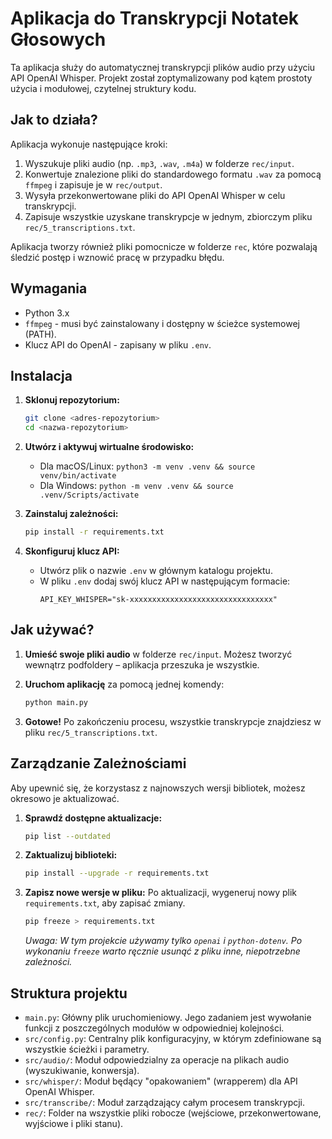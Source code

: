 # Aplikacja do Transkrypcji Notatek Głosowych

Ta aplikacja służy do automatycznej transkrypcji plików audio przy użyciu API OpenAI Whisper. Projekt został zoptymalizowany pod kątem prostoty użycia i modułowej, czytelnej struktury kodu.

## Jak to działa?

Aplikacja wykonuje następujące kroki:
1.  Wyszukuje pliki audio (np. `.mp3`, `.wav`, `.m4a`) w folderze `rec/input`.
2.  Konwertuje znalezione pliki do standardowego formatu `.wav` za pomocą `ffmpeg` i zapisuje je w `rec/output`.
3.  Wysyła przekonwertowane pliki do API OpenAI Whisper w celu transkrypcji.
4.  Zapisuje wszystkie uzyskane transkrypcje w jednym, zbiorczym pliku `rec/5_transcriptions.txt`.

Aplikacja tworzy również pliki pomocnicze w folderze `rec`, które pozwalają śledzić postęp i wznowić pracę w przypadku błędu.

## Wymagania

*   Python 3.x
*   `ffmpeg` - musi być zainstalowany i dostępny w ścieżce systemowej (PATH).
*   Klucz API do OpenAI - zapisany w pliku `.env`.

## Instalacja

1.  **Sklonuj repozytorium:**
    ```bash
    git clone <adres-repozytorium>
    cd <nazwa-repozytorium>
    ```

2.  **Utwórz i aktywuj wirtualne środowisko:**
    *   Dla macOS/Linux: `python3 -m venv .venv && source venv/bin/activate`
    *   Dla Windows: `python -m venv .venv && source .venv/Scripts/activate`

3.  **Zainstaluj zależności:**
    ```bash
    pip install -r requirements.txt
    ```

4.  **Skonfiguruj klucz API:**
    *   Utwórz plik o nazwie `.env` w głównym katalogu projektu.
    *   W pliku `.env` dodaj swój klucz API w następującym formacie:
        ```
        API_KEY_WHISPER="sk-xxxxxxxxxxxxxxxxxxxxxxxxxxxxxxxx"
        ```

## Jak używać?

1.  **Umieść swoje pliki audio** w folderze `rec/input`. Możesz tworzyć wewnątrz podfoldery – aplikacja przeszuka je wszystkie.

2.  **Uruchom aplikację** za pomocą jednej komendy:
    ```bash
    python main.py
    ```

3.  **Gotowe!** Po zakończeniu procesu, wszystkie transkrypcje znajdziesz w pliku `rec/5_transcriptions.txt`.

## Zarządzanie Zależnościami

Aby upewnić się, że korzystasz z najnowszych wersji bibliotek, możesz okresowo je aktualizować.

1.  **Sprawdź dostępne aktualizacje:**
    ```bash
    pip list --outdated
    ```

2.  **Zaktualizuj biblioteki:**
    ```bash
    pip install --upgrade -r requirements.txt
    ```

3.  **Zapisz nowe wersje w pliku:**
    Po aktualizacji, wygeneruj nowy plik `requirements.txt`, aby zapisać zmiany.
    ```bash
    pip freeze > requirements.txt
    ```
    *Uwaga: W tym projekcie używamy tylko `openai` i `python-dotenv`. Po wykonaniu `freeze` warto ręcznie usunąć z pliku inne, niepotrzebne zależności.*


## Struktura projektu

*   `main.py`: Główny plik uruchomieniowy. Jego zadaniem jest wywołanie funkcji z poszczególnych modułów w odpowiedniej kolejności.
*   `src/config.py`: Centralny plik konfiguracyjny, w którym zdefiniowane są wszystkie ścieżki i parametry.
*   `src/audio/`: Moduł odpowiedzialny za operacje na plikach audio (wyszukiwanie, konwersja).
*   `src/whisper/`: Moduł będący "opakowaniem" (wrapperem) dla API OpenAI Whisper.
*   `src/transcribe/`: Moduł zarządzający całym procesem transkrypcji.
*   `rec/`: Folder na wszystkie pliki robocze (wejściowe, przekonwertowane, wyjściowe i pliki stanu).